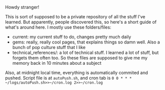 
Howdy stranger!

This is sort of supposed to be a private repository of all the stuff I've learned. But apparently, people discovered this, so here's a short guide of what's around here. I mostly use these folders/files:

- current: my current stuff to do, changes pretty much daily
- gems: really, really cool pages, that explains things so damn well. Also a bunch of pop culture stuff that I like
- technical_references/: a lot of technical stuff. I learned a lot of stuff, but forgets them often too. So these files are supposed to give me my memory back in 10 minutes about a subject

Also, at midnight local time, everything is automatically commited and pushed. Script file is at `autoPush.sh`, and cron tab is `0 0 * * * ~/logs/autoPush.sh>>~/cron.log 2>>~/cron.log`
